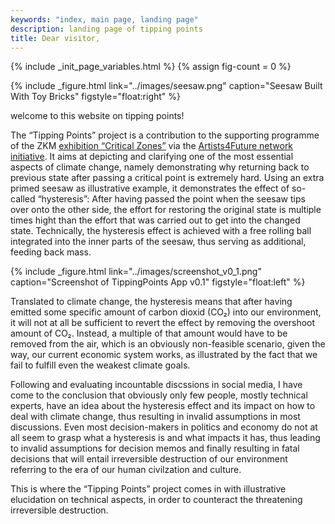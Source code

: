 ```yaml
---
keywords: "index, main page, landing page"
description: landing page of tipping points
title: Dear visitor,
---
```


{% include _init_page_variables.html %}
{% assign fig-count = 0 %}

{% include _figure.html
   link="../images/seesaw.png"
   caption="Seesaw Built With Toy Bricks"
   figstyle="float:right"
%}

welcome to this website on tipping points!

The “Tipping Points” project is a contribution to the supporting
programme of the ZKM [exhibition “Critical
Zones”](critical-zones.html) via the [Artists4Future network
initiative](artists4future.html).  It aims at depicting and clarifying
one of the most essential aspects of climate change, namely
demonstrating why returning back to previous state after passing a
critical point is extremely hard.  Using an extra primed seesaw as
illustrative example, it demonstrates the effect of so-called
“hysteresis”: After having passed the point when the seesaw tips over
onto the other side, the effort for restoring the original state is
multiple times hight than the effort that was carried out to get into
the changed state.  Technically, the hysteresis effect is achieved
with a free rolling ball integrated into the inner parts of the
seesaw, thus serving as additional, feeding back mass.

{% include _figure.html
   link="../images/screenshot_v0_1.png"
   caption="Screenshot of TippingPoints App v0.1"
   figstyle="float:left"
%}

Translated to climate change, the hysteresis means that after having
emitted some specific amount of carbon dioxid (CO₂) into our
environment, it will not at all be sufficient to revert the effect by
removing the overshoot amount of CO₂.  Instead, a multiple of that
amount would have to be removed from the air, which is an obviously
non-feasible scenario, given the way, our current economic system
works, as illustrated by the fact that we fail to fulfill even the
weakest climate goals.

Following and evaluating incountable discssions in social media, I
have come to the conclusion that obviously only few people, mostly
technical experts, have an idea about the hysteresis effect and its
impact on how to deal with climate change, thus resulting in invalid
assumptions in most discussions.  Even most decision-makers in
politics and economy do not at all seem to grasp what a hysteresis is
and what impacts it has, thus leading to invalid assumptions for
decision memos and finally resulting in fatal decisions that will
entail irreversible destruction of our environment referring to the
era of our human civilzation and culture.

This is where the “Tipping Points” project comes in with illustrative
elucidation on technical aspects, in order to counteract the
threatening irreversible destruction.
